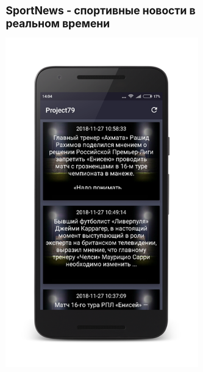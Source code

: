 # SportNews - спортивные новости в реальном времени

![Image alt](https://github.com/lightray13/SportNews/blob/master/screenshots/unknown-8.png)
